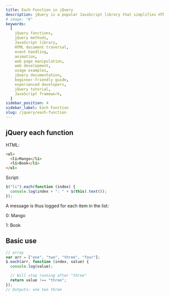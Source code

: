 ```yaml
---
title: Each Function in jQuery
description: jQuery is a popular JavaScript library that simplifies HTML document traversal, event handling, and animation. It provides a wide range of functions and methods to manipulate and interact with web pages. This documentation provides detailed information about each function in jQuery, including its purpose, parameters, and usage examples. Whether you're a beginner or an experienced developer, this comprehensive guide will help you harness the power of jQuery and enhance your web development projects
# image: "#"
keywords:
  [
    jQuery functions,
    jQuery methods,
    JavaScript library,
    HTML document traversal,
    event handling,
    animation,
    web page manipulation,
    web development,
    usage examples,
    jQuery documentation,
    beginner-friendly guide,
    experienced developers,
    jQuery tutorial,
    JavaScript framework,
  ]
sidebar_position: 4
sidebar_label: Each Function
slug: /jquery/each-function
---
```


## jQuery each function

HTML:

```html
<ul>
  <li>Mango</li>
  <li>Book</li>
</ul>
```

Script:

```js
$("li").each(function (index) {
  console.log(index + ": " + $(this).text());
});
```

A message is thus logged for each item in the list:

0: Mango

1: Book

## Basic use

```js
// array
var arr = ["one", "two", "three", "four"];
$.each(arr, function (index, value) {
  console.log(value);

  // Will stop running after "three"
  return value !== "three";
});
// Outputs: one two three
```
